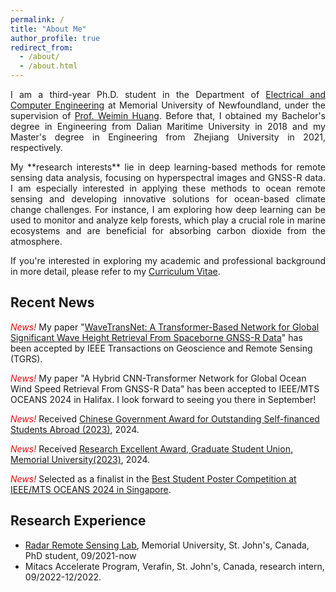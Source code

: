 ```yaml
---
permalink: /
title: "About Me"
author_profile: true
redirect_from: 
  - /about/
  - /about.html
---
```


<p style="text-align: justify;">
I am a third-year Ph.D. student in the Department of <a href='https://www.mun.ca/engineering/ece/'>Electrical and Computer Engineering</a> at Memorial University of Newfoundland, under the supervision of <a href='https://www.engr.mun.ca/~weimin/'>Prof. Weimin Huang</a>. Before that, I obtained my Bachelor's degree in Engineering from Dalian Maritime University in 2018 and my Master's degree in Engineering from Zhejiang University in 2021, respectively. 
</p>

<p style="text-align: justify;">
My **research interests** lie in deep learning-based methods for remote sensing data analysis, focusing on hyperspectral images and GNSS-R data. I am especially interested in applying these methods to ocean remote sensing and developing innovative solutions for ocean-based climate change challenges. For instance, I am exploring how deep learning can be used to monitor and analyze kelp forests, which play a crucial role in marine ecosystems and are beneficial for absorbing carbon dioxide from the atmosphere.
</p>

<p style="text-align: justify;">
If you're interested in exploring my academic and professional background in more detail, please refer to my <a href='https://xinqiao123.github.io/files/Xin_Qiao_CV.pdf'>Curriculum Vitae</a>.
</p>

## Recent News 

*<font color=red> News! </font>* My paper "[WaveTransNet: A Transformer-Based Network for Global Significant Wave Height Retrieval From Spaceborne GNSS-R Data](https://ieeexplore.ieee.org/document/10609433)" has been accepted by IEEE Transactions on Geoscience and Remote Sensing (TGRS). 

*<font color=red> News! </font>* My paper "A Hybrid CNN-Transformer Network for Global Ocean Wind Speed Retrieval From GNSS-R Data" has been accepted to IEEE/MTS OCEANS 2024 in Halifax. I look forward to seeing you there in September! 

*<font color=red> News! </font>* Received [Chinese Government Award for Outstanding Self-financed Students Abroad (2023)](https://en.wikipedia.org/wiki/Chinese_government_award_for_outstanding_self-financed_students_abroad), 2024.  

*<font color=red> News! </font>* Received [Research Excellent Award, Graduate Student Union, Memorial University(2023)](https://www.gsumun.ca/awards-2023-24), 2024. 

*<font color=red> News! </font>* Selected as a finalist in the [Best Student Poster Competition at IEEE/MTS OCEANS 2024 in Singapore](https://singapore24.oceansconference.org/student-poster-competition/).


## Research Experience

* [Radar Remote Sensing Lab](https://www.mun.ca/engineering/ece/research/research-laboratories/radar-remote-sensing-laboratory-rrsl/), Memorial University, St. John's, Canada, PhD student, 09/2021-now
* Mitacs Accelerate Program, Verafin, St. John's, Canada, research intern, 09/2022-12/2022.
